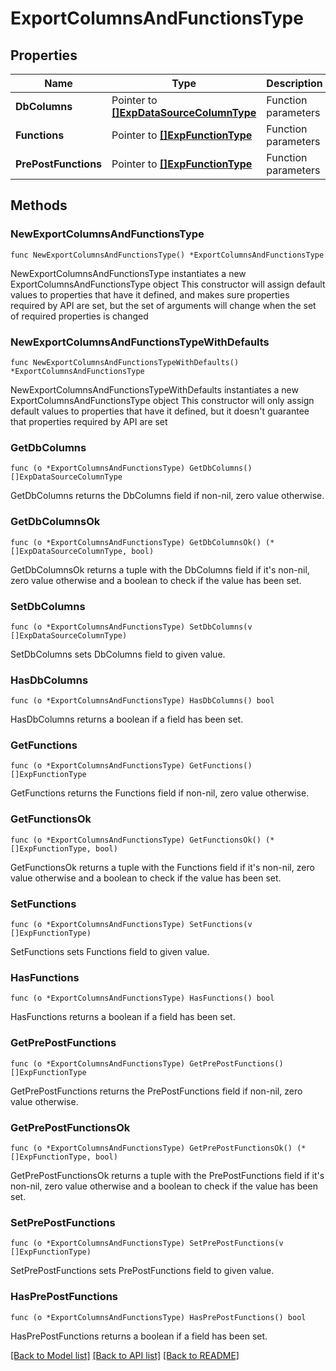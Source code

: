 # ExportColumnsAndFunctionsType

## Properties

Name | Type | Description | Notes
------------ | ------------- | ------------- | -------------
**DbColumns** | Pointer to [**[]ExpDataSourceColumnType**](ExpDataSourceColumnType.md) | Function parameters | [optional] 
**Functions** | Pointer to [**[]ExpFunctionType**](ExpFunctionType.md) | Function parameters | [optional] 
**PrePostFunctions** | Pointer to [**[]ExpFunctionType**](ExpFunctionType.md) | Function parameters | [optional] 

## Methods

### NewExportColumnsAndFunctionsType

`func NewExportColumnsAndFunctionsType() *ExportColumnsAndFunctionsType`

NewExportColumnsAndFunctionsType instantiates a new ExportColumnsAndFunctionsType object
This constructor will assign default values to properties that have it defined,
and makes sure properties required by API are set, but the set of arguments
will change when the set of required properties is changed

### NewExportColumnsAndFunctionsTypeWithDefaults

`func NewExportColumnsAndFunctionsTypeWithDefaults() *ExportColumnsAndFunctionsType`

NewExportColumnsAndFunctionsTypeWithDefaults instantiates a new ExportColumnsAndFunctionsType object
This constructor will only assign default values to properties that have it defined,
but it doesn't guarantee that properties required by API are set

### GetDbColumns

`func (o *ExportColumnsAndFunctionsType) GetDbColumns() []ExpDataSourceColumnType`

GetDbColumns returns the DbColumns field if non-nil, zero value otherwise.

### GetDbColumnsOk

`func (o *ExportColumnsAndFunctionsType) GetDbColumnsOk() (*[]ExpDataSourceColumnType, bool)`

GetDbColumnsOk returns a tuple with the DbColumns field if it's non-nil, zero value otherwise
and a boolean to check if the value has been set.

### SetDbColumns

`func (o *ExportColumnsAndFunctionsType) SetDbColumns(v []ExpDataSourceColumnType)`

SetDbColumns sets DbColumns field to given value.

### HasDbColumns

`func (o *ExportColumnsAndFunctionsType) HasDbColumns() bool`

HasDbColumns returns a boolean if a field has been set.

### GetFunctions

`func (o *ExportColumnsAndFunctionsType) GetFunctions() []ExpFunctionType`

GetFunctions returns the Functions field if non-nil, zero value otherwise.

### GetFunctionsOk

`func (o *ExportColumnsAndFunctionsType) GetFunctionsOk() (*[]ExpFunctionType, bool)`

GetFunctionsOk returns a tuple with the Functions field if it's non-nil, zero value otherwise
and a boolean to check if the value has been set.

### SetFunctions

`func (o *ExportColumnsAndFunctionsType) SetFunctions(v []ExpFunctionType)`

SetFunctions sets Functions field to given value.

### HasFunctions

`func (o *ExportColumnsAndFunctionsType) HasFunctions() bool`

HasFunctions returns a boolean if a field has been set.

### GetPrePostFunctions

`func (o *ExportColumnsAndFunctionsType) GetPrePostFunctions() []ExpFunctionType`

GetPrePostFunctions returns the PrePostFunctions field if non-nil, zero value otherwise.

### GetPrePostFunctionsOk

`func (o *ExportColumnsAndFunctionsType) GetPrePostFunctionsOk() (*[]ExpFunctionType, bool)`

GetPrePostFunctionsOk returns a tuple with the PrePostFunctions field if it's non-nil, zero value otherwise
and a boolean to check if the value has been set.

### SetPrePostFunctions

`func (o *ExportColumnsAndFunctionsType) SetPrePostFunctions(v []ExpFunctionType)`

SetPrePostFunctions sets PrePostFunctions field to given value.

### HasPrePostFunctions

`func (o *ExportColumnsAndFunctionsType) HasPrePostFunctions() bool`

HasPrePostFunctions returns a boolean if a field has been set.


[[Back to Model list]](../README.md#documentation-for-models) [[Back to API list]](../README.md#documentation-for-api-endpoints) [[Back to README]](../README.md)


